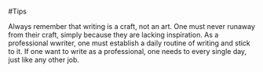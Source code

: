 #Tips 

Always remember that writing is a craft, not an art. One must never runaway from their craft,
simply because they are lacking inspiration. As a professional wwriter, one must establish a 
daily routine of writing and stick to it. If one want to write as a professional, one needs to
every single day, just like any other job. 
